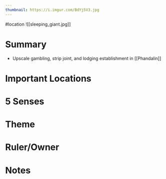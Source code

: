 ```yaml
---
thumbnail: https://i.imgur.com/BdYj5V3.jpg
---
```

#location
![[sleeping_giant.jpg]]

# Summary
- Upscale gambling, strip joint, and lodging establishment in [[Phandalin]]

# Important Locations
# 5 Senses
# Theme
# Ruler/Owner
# Notes
